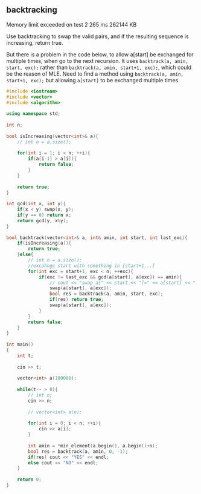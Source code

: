 ## backtracking

Memory limit exceeded on test 2	265 ms	262144 KB

Use backtracking to swap the valid pairs, and if the resulting sequence is increasing, return true.

But there is a problem in the code below, to allow a[start] be exchanged for multiple times, when go to the next recursion.
It uses `backtrack(a, amin, start, exc);` rather than `backtrack(a, amin, start+1, exc);`, which could be the reason of MLE.
Need to find a method using `backtrack(a, amin, start+1, exc);` but allowing `a[start]` to be exchanged multiple times.

```cpp
#include <iostream>
#include <vector>
#include <algorithm>
 
using namespace std;
 
int n;
 
bool isIncreasing(vector<int>& a){
    // int n = a.size();
    
    for(int i = 1; i < n; ++i){
        if(a[i-1] > a[i]){
            return false;
        }
    }
    
    return true;
}
 
int gcd(int x, int y){
    if(x < y) swap(x, y);
    if(y == 0) return x;
    return gcd(y, x%y);
}
 
bool backtrack(vector<int>& a, int& amin, int start, int last_exc){
    if(isIncreasing(a)){
        return true;
    }else{
        // int n = a.size();
        //excahnge start with something in [start+1...]
        for(int exc = start+1; exc < n; ++exc){
            if(exc != last_exc && gcd(a[start], a[exc]) == amin){
                // cout << "swap a[" << start << "]=" << a[start] << " and a[" << exc << "]=" << a[exc] << endl;
                swap(a[start], a[exc]);
                bool res = backtrack(a, amin, start, exc);
                if(res) return true;
                swap(a[start], a[exc]);
            }
        }
        return false;
    }
}
 
int main()
{
    int t;
    
    cin >> t;
    
    vector<int> a(100000);
    
    while(t-- > 0){
        // int n;
        cin >> n;
        
        // vector<int> a(n);
        
        for(int i = 0; i < n; ++i){
            cin >> a[i];
        }
        
        int amin = *min_element(a.begin(), a.begin()+n);
        bool res = backtrack(a, amin, 0, -1);
        if(res) cout << "YES" << endl;
        else cout << "NO" << endl;
    }
 
    return 0;
}
```
